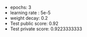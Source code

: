 
* epochs: 3
* learning rate : 5e-5
* weight decay: 0.2
* Test public score: 0.92
* Test private score: 0.9223333333
